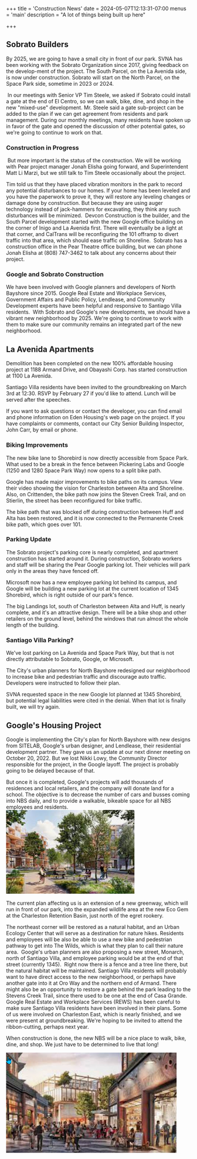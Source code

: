+++
title = 'Construction News'
date = 2024-05-07T12:13:31-07:00
menus = 'main'
description = "A lot of things being built up here"

+++

## Sobrato Builders

By 2025, we are going to have a small city​ in front of our park. SVNA has been working with the Sobrato Organization since 2017, giving feedback on the develop-ment of the project. The South Parcel, on the La Avenida side, is now under construction. Sobrato will start on the North Parcel, on the Space Park side, sometime in 2023 or 2024.

​
In our meetings with Senior VP Tim Steele, we asked if Sobrato could install a gate at the end of El Centro, so we can walk, bike, dine, and shop in the new "mixed-use" development. Mr. Steele said a gate sub-project can be added to the plan if we can get agreement from residents and park management. During our monthly meetings, many residents have spoken up in favor of the gate and opened the discussion of other potential gates, so we're going to continue to work on that.​

### Construction in Progress

​
But more important is the status of the construction. We will be working with Pear project manager Jonah Elisha going forward, and Superintendent Matt Li Marzi, but we still talk to Tim Steele occasionally about the project.

Tim told us that they have placed vibration monitors in the park to record any potential disturbances to our homes. If your home has been leveled and you have the paperwork to prove it, they will restore any leveling changes or damage done by construction. But because they are using auger technology instead of jack-hammers for excavating, they think any such disturbances will be minimized.
​
Devcon Construction is the builder, and the South Parcel development started with the new Google office building on the corner of Inigo and La Avenida first.  There will eventually be a light at that corner, and CalTrans will be reconfiguring the 101 offramp to divert traffic into that area, which should ease traffic on Shoreline.
​
Sobrato has a construction office in the Pear Theatre office building, but we can phone Jonah Elisha at (808) 747-3462 to talk about any concerns about their project.

### Google and Sobrato Construction

We have been involved with Google planners and developers of North Bayshore since 2015. Google Real Estate and Workplace Services, Government Affairs and Public Policy, Lendlease, and Community Development experts have been helpful and responsive to Santiago Villa residents.
​
With Sobrato and Google's new developments, we should have a vibrant new neighborhood by 2025. We're going to continue to work with them to make sure our community remains an integrated part of the new neighborhood.

## La Avenida Apartments

Demolition has been completed on the new 100% affordable housing project at 1188 Armand Drive, and Obayashi Corp. has started construction at 1100 La Avenida.

Santiago Villa residents have been invited to the groundbreaking on March 3rd at 12:30. RSVP by February 27 if you'd like to attend. Lunch will be served after the speeches.

If you want to ask questions or contact the developer, you can find email and phone information on Eden Housing's web page on the project. If you have complaints or comments, contact our City Senior Building Inspector, John Carr, by email or phone.  

### Biking Improvements

The new bike lane to Shorebird is now directly accessible from Space Park. What used to be a break in the fence between Pickering Labs and Google (1250 and 1280 Space Park Way) now  opens to a split bike path.

Google has made major improvements to bike paths on its campus. View their video showing the vision for Charleston between Alta and Shoreline. Also, on Crittenden, the bike path now joins the Steven Creek Trail, and on Stierlin, the street has been reconfigured for bike traffic. 

The bike path that was blocked off during construction between Huff and Alta has been restored, and it is now connected to the Permanente Creek bike path, which goes over 101.

### Parking Update

The Sobrato project's parking core is nearly completed, and apartment construction has started around it. During construction, Sobrato workers and staff will be sharing the Pear Google parking lot. Their vehicles will park only in the areas they have fenced off.  

Microsoft now has a new employee parking lot behind its campus, and Google will be building a new parking lot at the current location of 1345 Shorebird, which is right outside of our park's fence.

The big Landings lot, south of Charleston between Alta and Huff, is nearly complete, and it's an attractive design. There will be a bike shop and other retailers on the ground level, behind the windows that run almost the whole length of the building. 

### Santiago Villa Parking?

We've lost parking on La Avenida and Space Park Way, but that is not directly attributable to Sobrato, Google, or Microsoft.

The City's urban planners for North Bayshore redesigned our neighborhood to increase bike and pedestrian traffic and discourage auto traffic. Developers were instructed to follow their plan.

SVNA requested space in the new Google lot planned at 1345 Shorebird, but potential legal liabilities were cited in the denial. When that lot is finally built, we will try again.

## Google's Housing Project

Google is implementing the City's plan for North Bayshore with new designs from SITELAB, Google's urban designer, and Lendlease, their residential development partner. They gave us an update at our next dinner meeting on October 20, 2022. But we lost Nikki Lowy, the Community Director responsible for the project, in the Google layoff. The project is probably going to be delayed because of that.
 
But once it is completed, Google's projects will add thousands of residences and local retailers, and the company will donate land for a school. The objective is to decrease the number of cars and busses coming into NBS daily, and to provide a walkable, bikeable space for all NBS employees and residents.
![North Bayshore mockup render](./Shorebird_apartments.jpg)

The current plan affecting us is an extension of a new greenway, which will run in front of our park, into the expanded wildlife area at the new Eco Gem at the Charleston Retention Basin, just north of the egret rookery.

The northeast corner will be restored as a natural habitat, and an Urban Ecology Center that will serve as a destination for nature hikes. Residents and employees will be also be able to use a new bike and pedestrian pathway to get into The Wilds, which is what they plan to call their nature area. 
​
Google's urban planners are also proposing a new street, Monarch, north of Santiago Villa, and employee parking would be at the end of that street (currently 1345).
​
Right now there is a fence and a tree line there, but the natural habitat will be maintained. Santiago Villa residents will probably want to have direct access to the new neighborhood, or perhaps have another gate into it at Oro Way and the northern end of Armand. There might also be an opportunity to restore a gate behind the park leading to the Stevens Creek Trail, since there used to be one at the end of Casa Grande. 
​
Google Real Estate and Workplace Services (REWS) has been careful to make sure Santiago Villa residents have been involved in their plans. Some of us were involved on Charleston East, which is nearly finished, and we were present at groundbreaking. We're hoping to be invited to attend the ribbon-cutting, perhaps next year.

When construction is done, the new NBS will be a nice place to walk, bike, dine, and shop. We just have to be determined to live that long!

​![Shorebird retail mockup](./Shorebird_retail.jpg)
